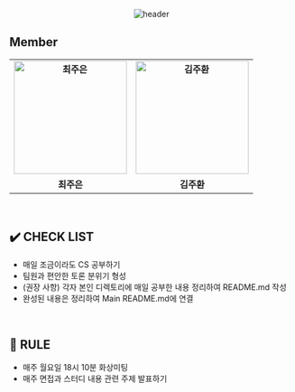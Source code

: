 <div align="center">
  
  ![header](https://capsule-render.vercel.app/api?type=waving&color=gradient&customColorList=1&height=300&section=header&text=SSAIGN&fontSize=90&fontAlignY=35&desc=함께%20하는%20CS%20Study!%20당신을%20위한%20인터뷰%20대백과사전&descAlignY=60)
  
</div>
 
 
 ## **Member**

<table align="center" style="font-weight : bold">
    <tr>
        <td align="center">
            <a href="https://github.com/Jueundev">                 
                <img alt="최주은" src="https://avatars.githubusercontent.com/Jueundev" width="200" />            
            </a>
        </td>
              <td align="center">
            <a href="https://github.com/juhwankim-dev">                 
                <img alt="김주환" src="https://avatars.githubusercontent.com/juhwankim-dev" width="200" />            
            </a>
        </td>
    </tr>
    <tr>
        <td align="center">최주은</td>
        <td align="center">김주환</td>
    </tr>
</table>

<br />

## ✔️ **CHECK LIST**  
- 매일 조금이라도 CS 공부하기
- 팀원과 편안한 토론 분위기 형성
- (권장 사항) 각자 본인 디렉토리에 매일 공부한 내용 정리하여 README.md 작성
- 완성된 내용은 정리하여 Main README.md에 연결
  
<br />
  
## 📌 **RULE**  
 - 매주 월요일 18시 10분 화상미팅 
 - 매주 면접과 스터디 내용 관련 주제 발표하기

